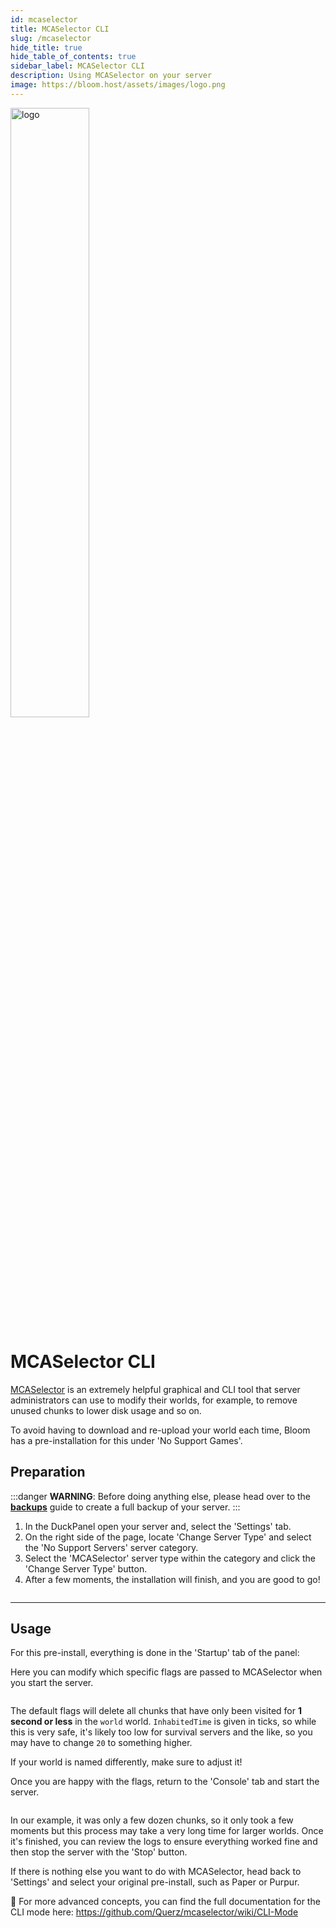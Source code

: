 ```yaml
---
id: mcaselector
title: MCASelector CLI
slug: /mcaselector
hide_title: true
hide_table_of_contents: true
sidebar_label: MCASelector CLI
description: Using MCASelector on your server
image: https://bloom.host/assets/images/logo.png
---
```


<div class="text--center">
<img src="https://bloom.host/logo-white.svg" alt="logo" height="50%" width="50%"/>
<h1>MCASelector CLI</h1>
</div>

[MCASelector](https://github.com/Querz/mcaselector) is an extremely helpful graphical and CLI tool that server administrators can use to modify their worlds, for example, to remove unused chunks to lower disk usage and so on.

To avoid having to download and re-upload your world each time, Bloom has a pre-installation for this under 'No Support Games'.

## Preparation

:::danger
**WARNING**: Before doing anything else, please head over to the **[backups](../using_the_panel/backups.md)** guide to create a full backup of your server.
:::

1. In the DuckPanel open your server and, select the 'Settings' tab.
2. On the right side of the page, locate 'Change Server Type' and select the 'No Support Servers' server category.
3. Select the 'MCASelector' server type within the category and click the 'Change Server Type' button.
4. After a few moments, the installation will finish, and you are good to go!

<div class="text--center"><img src={require('../../static/imgs/running_a_server/mcaselector/1.png').default} alt=""/></div>

---

## Usage
For this pre-install, everything is done in the 'Startup' tab of the panel:

Here you can modify which specific flags are passed to MCASelector when you start the server.

<div class="text--center"><img src={require('../../static/imgs/running_a_server/mcaselector/2.png').default} alt=""/></div>

The default flags will delete all chunks that have only been visited for **1 second or less** in the `world` world.
`InhabitedTime` is given in ticks, so while this is very safe, it's likely too low for survival servers and the like, so you may have to change `20` to something higher.

If your world is named differently, make sure to adjust it!

Once you are happy with the flags, return to the 'Console' tab and start the server.

<div class="text--center"><img src={require('../../static/imgs/running_a_server/mcaselector/3.png').default} alt=""/></div>

In our example, it was only a few dozen chunks, so it only took a few moments but this process may take a very long time for larger worlds.
Once it's finished, you can review the logs to ensure everything worked fine and then stop the server with the 'Stop' button.

If there is nothing else you want to do with MCASelector, head back to 'Settings' and select your original pre-install, such as Paper or Purpur.

🔗 For more advanced concepts, you can find the full documentation for the CLI mode here: https://github.com/Querz/mcaselector/wiki/CLI-Mode
